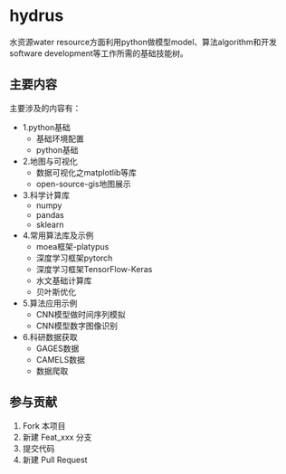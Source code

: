 # hydrus

水资源water resource方面利用python做模型model、算法algorithm和开发software development等工作所需的基础技能树。

## 主要内容

主要涉及的内容有：

- 1.python基础
  - 基础环境配置
  - python基础
- 2.地图与可视化
  - 数据可视化之matplotlib等库
  - open-source-gis地图展示
- 3.科学计算库
  - numpy
  - pandas
  - sklearn
- 4.常用算法库及示例
  - moea框架-platypus
  - 深度学习框架pytorch
  - 深度学习框架TensorFlow-Keras
  - 水文基础计算库
  - 贝叶斯优化
- 5.算法应用示例
  - CNN模型做时间序列模拟
  - CNN模型数字图像识别
- 6.科研数据获取
  - GAGES数据
  - CAMELS数据
  - 数据爬取

## 参与贡献

1. Fork 本项目
2. 新建 Feat_xxx 分支
3. 提交代码
4. 新建 Pull Request

